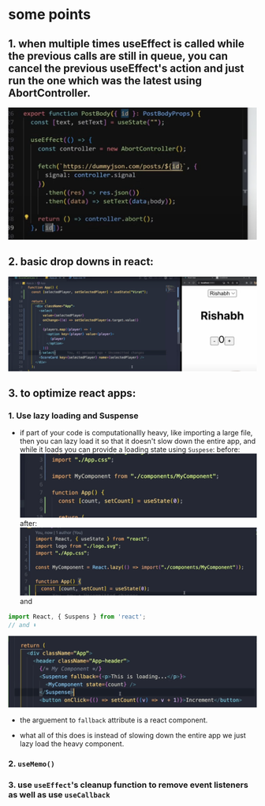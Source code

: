 # some points
## 1. when multiple times useEffect is called while the previous calls are still in queue, you can cancel the previous useEffect's action and just run the one which was the latest using AbortController.
![alt text](image-1.png)

## 2. basic drop downs in react:
![alt text](image-2.png)

## 3. to optimize react apps:
### 1. Use lazy loading and Suspense
- if part of your code is computationallly heavy, like importing a large file, then you can lazy load it so that it doesn't slow down the entire app, and while it loads you can provide a loading state using `Suspese`:
before:
![alt text](image-4.png)
after:
![alt text](image-3.png)
and
```jsx
import React, { Suspens } from 'react';
// and ⬇️
```
![alt text](image-5.png)
- the arguement to `fallback` attribute is a react component.

- what all of this does is instead of slowing down the entire app we just lazy load the heavy component.
### 2. `useMemo()`
### 3. use `useEffect`'s cleanup function to remove event listeners as well as use `useCallback`